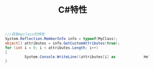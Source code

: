﻿---
title: C#特性

tags: C#

categories: code

---

```C#
    ///获取myclass的特性
    System.Reflection.MemberInfo info = typeof(MyClass);
    object[] attributes = info.GetCustomAttributes(true);
    for (int i = 0; i < attributes.Length; i++)
    {
             System.Console.WriteLine((attributes[i] as             HelpAttribute).Url);
    }
```




